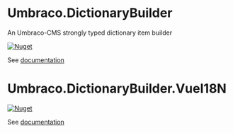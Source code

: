 # Umbraco.DictionaryBuilder
An Umbraco-CMS strongly typed dictionary item builder

[![Nuget](https://img.shields.io/nuget/v/Our.Umbraco.DictionaryBuilder)](https://www.nuget.org/packages/Our.Umbraco.DictionaryBuilder/)

See [documentation](Umbraco.DictionaryBuilder.md)

# Umbraco.DictionaryBuilder.VueI18N
[![Nuget](https://img.shields.io/nuget/v/Our.Umbraco.DictionaryBuilder.VueI18N)](https://www.nuget.org/packages/Our.Umbraco.DictionaryBuilder.VueI18N/)

See [documentation](Umbraco.DictionaryBuilder.VueI18N.md)